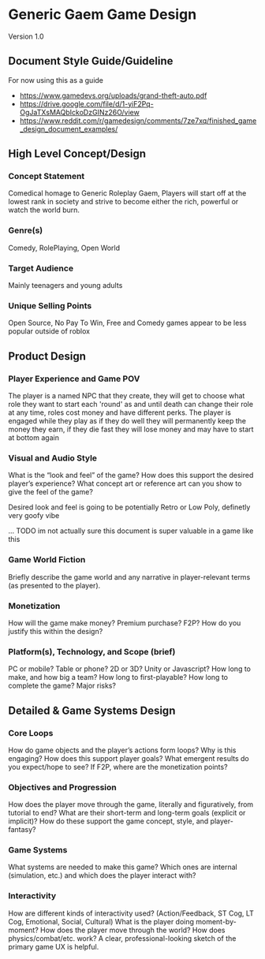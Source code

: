 # Generic Gaem Game Design

Version 1.0

## Document Style Guide/Guideline
For now using this as a guide
- https://www.gamedevs.org/uploads/grand-theft-auto.pdf
- https://drive.google.com/file/d/1-yiF2Pq-OgJaTXsMAQbIckoDzGINz26O/view
- https://www.reddit.com/r/gamedesign/comments/7ze7xq/finished_game_design_document_examples/

## High Level Concept/Design

### Concept Statement

Comedical homage to Generic Roleplay Gaem, Players will start off at the lowest rank in society and strive to become either the rich, powerful or watch the world burn.

### Genre(s)

Comedy, RolePlaying, Open World

### Target Audience

Mainly teenagers and young adults

### Unique Selling Points

Open Source, No Pay To Win, Free and Comedy games appear to be less popular outside of roblox

## Product Design

### Player Experience and Game POV

The player is a named NPC that they create, they will get to choose what role they want to start each 'round' as and until death can change their role at any time, roles cost money and have different perks.
The player is engaged while they play as if they do well they will permanently keep the money they earn, if they die fast they will lose money and may have to start at bottom again

### Visual and Audio Style

What is the “look and feel” of the game? How does this support the desired player’s experience? What
concept art or reference art can you show to give the feel of the game?

Desired look and feel is going to be potentially Retro or Low Poly, definetly very goofy vibe

... TODO im not actually sure this document is super valuable in a game like this

### Game World Fiction

Briefly describe the game world and any narrative in player-relevant terms (as presented to the player).

### Monetization

How will the game make money? Premium purchase? F2P? How do you justify this within the design?

### Platform(s), Technology, and Scope (brief)

PC or mobile? Table or phone? 2D or 3D? Unity or Javascript? How long to make, and how big a team?
How long to first-playable? How long to complete the game? Major risks?

## Detailed & Game Systems Design

### Core Loops

How do game objects and the player’s actions form loops? Why is this engaging? How does this support
player goals? What emergent results do you expect/hope to see? If F2P, where are the monetization points?

### Objectives and Progression

How does the player move through the game, literally and figuratively, from tutorial to end? What are their
short-term and long-term goals (explicit or implicit)? How do these support the game concept, style, and
player-fantasy?

### Game Systems

What systems are needed to make this game? Which ones are internal (simulation, etc.) and which does the
player interact with?

### Interactivity

How are different kinds of interactivity used? (Action/Feedback, ST Cog, LT Cog, Emotional, Social, Cultural)
What is the player doing moment-by-moment? How does the player move through the world? How does
physics/combat/etc. work? A clear, professional-looking sketch of the primary game UX is helpful.